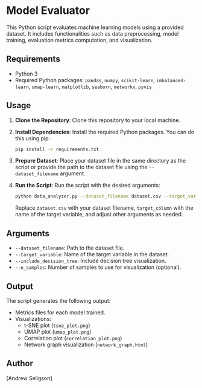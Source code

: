# Model Evaluator

This Python script evaluates machine learning models using a provided dataset. It includes functionalities such as data preprocessing, model training, evaluation metrics computation, and visualization.

## Requirements

- Python 3
- Required Python packages: `pandas`, `numpy`, `scikit-learn`, `imbalanced-learn`, `umap-learn`, `matplotlib`, `seaborn`, `networkx`, `pyvis`

## Usage

1. **Clone the Repository**: Clone this repository to your local machine.

2. **Install Dependencies**: Install the required Python packages. You can do this using pip:

   ```bash
   pip install -r requirements.txt
   ```

3. **Prepare Dataset**: Place your dataset file in the same directory as the script or provide the path to the dataset file using the `--dataset_filename` argument.

4. **Run the Script**: Run the script with the desired arguments:

   ```bash
   python data_analyzer.py --dataset_filename dataset.csv --target_variable target_column --n_samples 1000
   ```

   Replace `dataset.csv` with your dataset filename, `target_column` with the name of the target variable, and adjust other arguments as needed.

## Arguments

- `--dataset_filename`: Path to the dataset file.
- `--target_variable`: Name of the target variable in the dataset.
- `--include_decision_tree`: Include decision tree visualization.
- `--n_samples`: Number of samples to use for visualization (optional).

## Output

The script generates the following output:

- Metrics files for each model trained.
- Visualizations:
  - t-SNE plot (`tsne_plot.png`)
  - UMAP plot (`umap_plot.png`)
  - Correlation plot (`correlation_plot.png`)
  - Network graph visualization (`network_graph.html`)

## Author

[Andrew Seligson]
